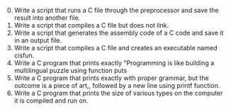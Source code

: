 0. Write a script that runs a C file through the preprocessor and save the result into another file.
1. Write a script that compiles a C file but does not link.
2. Write a script that generates the assembly code of a C code and save it in an output file.
3. Write a script that compiles a C file and creates an executable named cisfun.
4. Write a C program that prints exactly "Programming is like building a multilingual puzzle using function puts
5. Write a C program that prints exactly with proper grammar, but the outcome is a piece of art,, followed by a new line using printf function.
6. Write a C program that prints the size of various types on the computer it is compiled and run on.
